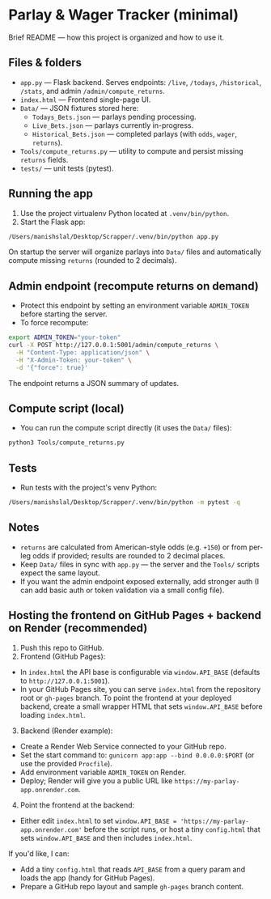 # Parlay & Wager Tracker (minimal)

Brief README — how this project is organized and how to use it.

## Files & folders
- `app.py` — Flask backend. Serves endpoints: `/live`, `/todays`, `/historical`, `/stats`, and admin `/admin/compute_returns`.
- `index.html` — Frontend single-page UI.
- `Data/` — JSON fixtures stored here:
  - `Todays_Bets.json` — parlays pending processing.
  - `Live_Bets.json` — parlays currently in-progress.
  - `Historical_Bets.json` — completed parlays (with `odds`, `wager`, `returns`).
- `Tools/compute_returns.py` — utility to compute and persist missing `returns` fields.
- `tests/` — unit tests (pytest).

## Running the app
1. Use the project virtualenv Python located at `.venv/bin/python`.
2. Start the Flask app:

```bash
/Users/manishslal/Desktop/Scrapper/.venv/bin/python app.py
```

On startup the server will organize parlays into `Data/` files and automatically compute missing `returns` (rounded to 2 decimals).

## Admin endpoint (recompute returns on demand)
- Protect this endpoint by setting an environment variable `ADMIN_TOKEN` before starting the server.
- To force recompute:

```bash
export ADMIN_TOKEN="your-token"
curl -X POST http://127.0.0.1:5001/admin/compute_returns \
  -H "Content-Type: application/json" \
  -H "X-Admin-Token: your-token" \
  -d '{"force": true}'
```

The endpoint returns a JSON summary of updates.

## Compute script (local)
- You can run the compute script directly (it uses the `Data/` files):

```bash
python3 Tools/compute_returns.py
```

## Tests
- Run tests with the project's venv Python:

```bash
/Users/manishslal/Desktop/Scrapper/.venv/bin/python -m pytest -q
```

## Notes
- `returns` are calculated from American-style odds (e.g. `+150`) or from per-leg odds if provided; results are rounded to 2 decimal places.
- Keep `Data/` files in sync with `app.py` — the server and the `Tools/` scripts expect the same layout.
- If you want the admin endpoint exposed externally, add stronger auth (I can add basic auth or token validation via a small config file).

## Hosting the frontend on GitHub Pages + backend on Render (recommended)

1. Push this repo to GitHub.
2. Frontend (GitHub Pages):
  - In `index.html` the API base is configurable via `window.API_BASE` (defaults to `http://127.0.0.1:5001`).
  - In your GitHub Pages site, you can serve `index.html` from the repository root or `gh-pages` branch. To point the frontend at your deployed backend, create a small wrapper HTML that sets `window.API_BASE` before loading `index.html`.

3. Backend (Render example):
  - Create a Render Web Service connected to your GitHub repo.
  - Set the start command to: `gunicorn app:app --bind 0.0.0.0:$PORT` (or use the provided `Procfile`).
  - Add environment variable `ADMIN_TOKEN` on Render.
  - Deploy; Render will give you a public URL like `https://my-parlay-app.onrender.com`.

4. Point the frontend at the backend:
  - Either edit `index.html` to set `window.API_BASE = 'https://my-parlay-app.onrender.com'` before the script runs, or host a tiny `config.html` that sets `window.API_BASE` and then includes `index.html`.

If you'd like, I can:
- Add a tiny `config.html` that reads `API_BASE` from a query param and loads the app (handy for GitHub Pages).
- Prepare a GitHub repo layout and sample `gh-pages` branch content.

